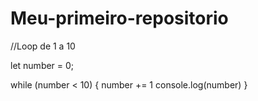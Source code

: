 # Meu-primeiro-repositorio
//Loop de 1 a 10

let number = 0;

while (number < 10) {
number += 1
console.log(number)
}
